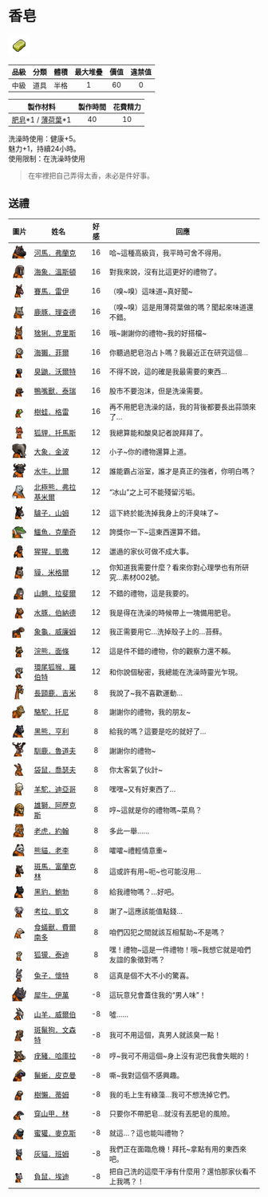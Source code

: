 # 香皂

![img](images/item_pic_XZ.png)

|品級|分類|體積|最大堆疊|價值|違禁值|
|:--:|:--:|:--:|:--:|:--:|:--:|
|中級|道具|半格|1|60|0|

|製作材料|製作時間|花費精力|
|:--:|:--:|:--:|
|[肥皂](88-肥皂.md)\*1 / [薄荷葉](40-薄荷葉.md)\*1|40|10|

洗澡時使用：健康+5。\
魅力+1，持續24小時。\
使用限制：在洗澡時使用

> 在牢裡把自己弄得太香，未必是件好事。

## 送禮

|圖片|姓名|好感|回應|
|:--:|--|:--:|--|
|![img](images/hippopotamus.png)|[河馬．弗蘭克](河馬．弗蘭克.md)|16|哈\~這種高級貨，我平時可舍不得用。|
|![img](images/walrus.png)|[海象．溫斯頓](海象．溫斯頓.md)|16|對我來說，沒有比這更好的禮物了。|
|![img](images/horse.png)|[賽馬．雷伊](賽馬．雷伊.md)|16|（嗅\~嗅）這味道\~真好聞\~|
|![img](images/DeerDolphin.png)|[鹿豚．理查德](鹿豚．理查德.md)|16|（嗅\~嗅）這是用薄荷葉做的嗎？聞起來味道還不錯。|
|![img](images/Lynx.png)|[猞猁．克里斯](猞猁．克里斯.md)|16|哦\~謝謝你的禮物\~我的好搭檔\~|
|![img](images/SeaOtter.png)|[海獺．菲爾](海獺．菲爾.md)|16|你聽過肥皂泡占卜嗎？我最近正在研究這個…|
|![img](images/skunk.png)|[臭鼬．沃爾特](臭鼬．沃爾特.md)|16|不得不說，這的確是我最需要的東西…|
|![img](images/platypus.png)|[鴨嘴獸．泰瑞](鴨嘴獸．泰瑞.md)|16|股市不要泡沫，但是洗澡需要。|
|![img](images/Treefrog.png)|[樹蛙．格雷](樹蛙．格雷.md)|16|再不用肥皂洗澡的話，我的背後都要長出蒜頭來了…|
|![img](images/fox.png)|[狐貍．托馬斯](狐貍．托馬斯.md)|12|我總算能和酸臭記者說拜拜了。|
|![img](images/elephant.png)|[大象．金波](大象．金波.md)|12|小子\~你的禮物還算上道。|
|![img](images/AfricanBuffalo.png)|[水牛．比爾](水牛．比爾.md)|12|誰能霸占浴室，誰才是真正的強者，你明白嗎？|
|![img](images/PolarBear.png)|[北極熊．弗拉基米爾](北極熊．弗拉基米爾.md)|12|“冰山”之上可不能殘留污垢。|
|![img](images/donkey.png)|[驢子．山姆](驢子．山姆.md)|12|這下終於能洗掉我身上的汗臭味了\~|
|![img](images/crocodile.png)|[鱷魚．克蘭奇](鱷魚．克蘭奇.md)|12|誇獎你一下\~這東西還算不錯。|
|![img](images/chimpanzee.png)|[猩猩．凱撒](猩猩．凱撒.md)|12|邋遢的家伙可做不成大事。|
|![img](images/tapir.png)|[貘．米格爾](貘．米格爾.md)|12|你知道我需要什麼？看來你對心理學也有所研究…素材002號。|
|![img](images/Mandrill.png)|[山魈．拉斐爾](山魈．拉斐爾.md)|12|不錯的禮物，這是我要的。|
|![img](images/Capybara.png)|[水豚．伯納德](水豚．伯納德.md)|12|我是得在洗澡的時候帶上一塊備用肥皂。|
|![img](images/Tortoise.png)|[象龜．威廉姆](象龜．威廉姆.md)|12|我正需要用它…洗掉殼子上的…苔蘚。|
|![img](images/Raccoon.png)|[浣熊．面條](浣熊．面條.md)|12|這是件不錯的禮物，你的觀察力還不賴。|
|![img](images/RingTailedLemur.png)|[環尾狐猴．羅伯特](環尾狐猴．羅伯特.md)|12|和你說個秘密，我總能在洗澡時靈光乍現。|
|![img](images/giraffe.png)|[長頸鹿．吉米](長頸鹿．吉米.md)|8|我說了\~我不喜歡運動…|
|![img](images/camel.png)|[駱駝．托尼](駱駝．托尼.md)|8|謝謝你的禮物，我的朋友\~|
|![img](images/BlackBear.png)|[黑熊．亨利](黑熊．亨利.md)|8|給我的嗎？這要是吃的就好了…|
|![img](images/reindeer.png)|[馴鹿．魯道夫](馴鹿．魯道夫.md)|8|謝謝你的禮物\~|
|![img](images/kangaroo.png)|[袋鼠．喬瑟夫](袋鼠．喬瑟夫.md)|8|你太客氣了伙計\~|
|![img](images/Alpaca.png)|[羊駝．迪亞哥](羊駝．迪亞哥.md)|8|嘿嘿\~又有好東西了…|
|![img](images/lion.png)|[雄獅．阿歷克斯](雄獅．阿歷克斯.md)|8|哼\~這就是你的禮物嗎\~菜鳥？|
|![img](images/tiger.png)|[老虎．約翰](老虎．約翰.md)|8|多此一舉……|
|![img](images/panda.png)|[熊貓．老李](熊貓．老李.md)|8|嚯嚯\~禮輕情意重\~|
|![img](images/zebra.png)|[斑馬．富蘭克林](斑馬．富蘭克林.md)|8|這或許有用\~呃\~也可能沒用…|
|![img](images/BlackPanther.png)|[黑豹．鮑勃](黑豹．鮑勃.md)|8|給我禮物嗎？…好吧。|
|![img](images/Koala.png)|[考拉．凱文](考拉．凱文.md)|8|謝了\~這應該能值點錢…|
|![img](images/Anteater.png)|[食蟻獸．費爾南多](食蟻獸．費爾南多.md)|8|咱們囚犯之間就該互相幫助\~不是嗎？|
|![img](images/meerkat.png)|[狐獴．泰迪](狐獴．泰迪.md)|8|嘿！禮物\~這是一件禮物！哦\~我想它就是咱們友誼的象徵對嗎？|
|![img](images/rabbit.png)|[兔子．懷特](兔子．懷特.md)|8|這真是個不大不小的驚喜。|
|![img](images/rhinoceros.png)|[犀牛．伊萬](犀牛．伊萬.md)|-8|這玩意兒會蓋住我的“男人味”！|
|![img](images/goat.png)|[山羊．威爾伯](山羊．威爾伯.md)|-8|噓……|
|![img](images/SpottedHyaena.png)|[斑鬣狗．文森特](斑鬣狗．文森特.md)|-8|我可不用這個，真男人就該臭一點！|
|![img](images/Warthog.png)|[疣豬．哈庫拉](疣豬．哈庫拉.md)|-8|哼\~我可不用這個\~身上沒有泥巴我會失眠的！|
|![img](images/MarineIguana.png)|[鬣蜥．皮克曼](鬣蜥．皮克曼.md)|-8|嘶\~我對這個不感興趣。|
|![img](images/sloth.png)|[樹懶．蒂姆](樹懶．蒂姆.md)|-8|我的毛上生有綠藻…我可不想洗掉它們。|
|![img](images/pangolin.png)|[穿山甲．林](穿山甲．林.md)|-8|只要你不帶肥皂…就沒有丟肥皂的風險。|
|![img](images/HoneyBadger.png)|[蜜獾．麥克斯](蜜獾．麥克斯.md)|-8|就這…？這也能叫禮物？|
|![img](images/cat.png)|[灰貓．班姆](灰貓．班姆.md)|-8|我們正在面臨危機！拜托\~拿點有用的東西來吧。|
|![img](images/Possum.png)|[負鼠．埃迪](負鼠．埃迪.md)|-8|把自己洗的這麼干凈有什麼用？還怕那家伙看不上我嗎？！|

